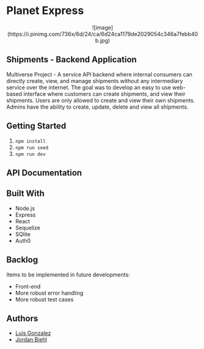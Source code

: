 # Planet Express

<div align="center"> ![image](https://i.pinimg.com/736x/6d/24/ca/6d24ca1179de2029054c346a7febb40b.jpg) </div>

## Shipments - Backend Application

Multiverse Project - A service API backend where internal consumers can directly create, view, and manage shipments without any intermediary service over the internet. The goal was to develop an easy to use web-based interface where customers can create shipments, and view their shipments. Users are only allowed to create and view their own shipments. Admins have the ability to create, update, delete and view all shipments.

## Getting Started

1. `npm install`
2. `npm run seed`
3. `npm run dev`

## API Documentation



## Built With

- Node.js
- Express
- React
- Sequelize
- SQlite
- Auth0

## Backlog

Items to be implemented in future developments:

- Front-end
- More robust error handling
- More robust test cases

## Authors
- [Luis Gonzalez](https://github.com/zluigon)
- [Jordan Biehl](https://github.com/jbiehl88)
